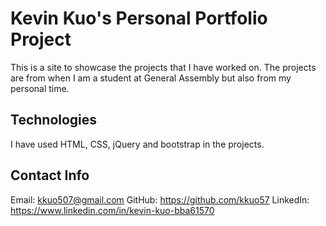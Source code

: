 # Kevin Kuo's Personal Portfolio Project
This is a site to showcase the projects that I have worked on. The projects are from when I am a student at General Assembly but also from my personal time.

## Technologies
I have used HTML, CSS, jQuery and bootstrap in the projects.

## Contact Info
Email: kkuo507@gmail.com
GitHub: https://github.com/kkuo57
LinkedIn: https://www.linkedin.com/in/kevin-kuo-bba61570

